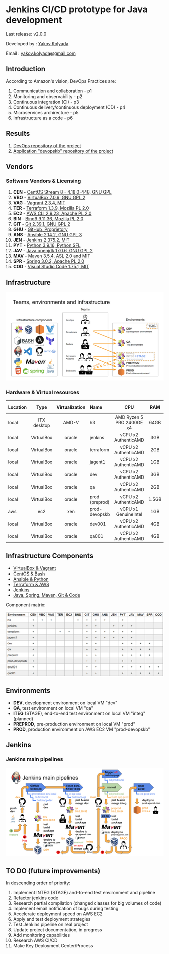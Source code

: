 # Jenkins CI/CD prototype for Java development

Last release: v2.0.0

Developed by : [Yakov Kolyada](https://github.com/y-kolyada)

Email : [yakov.kolyada@gmail.com](mailto:yakov.kolyada@gmail.com)


## Introduction

According to Amazon's vision, DevOps Practices are:
1. Communication and collaboration - p1
2. Monitoring and observability - p2
3. Continuous integration (CI) - p3
4. Continuous delivery/continuous deployment (CD) - p4
5. Microservices archirecture - p5
6. Infrastructure as a code - p6


## Results

1. [DevOps repository of the project](https://github.com/y-kolyada/final-project-devops)
2. [Application "devopskb" repository of the project](https://github.com/y-kolyada/devopskb)


## Vendors

### Software Vendors & Licensing

1. **CEN** - [CentOS Stream 8 - 4.18.0-448, GNU GPL](https://www.centos.org/centos-stream/)
2. **VBO** - [VirtualBox 7.0.6, GNU GPL 2](https://www.virtualbox.org/)
3. **VAG** - [Vagrant 2.3.4, MIT](https://developer.hashicorp.com/vagrant)
4. **TER** - [Terraform 1.3.9, Mozilla PL 2.0](https://www.terraform.io/)
5. **EC2** - [AWS CLI 2.9.23, Apache PL 2.0](https://aws.amazon.com/cli/)
6. **BIN** - [Bind9 9.11.36, Mozilla PL 2.0](https://www.isc.org/)
7. **GIT** - [Git 2.39.1, GNU GPL 2](https://git-scm.com/)
8. **GHU** - [GitHub, Proprietory](https://docs.github.com/en/repositories/managing-your-repositorys-settings-and-features/customizing-your-repository/licensing-a-repository)
9. **ANS** - [Ansible 2.14.2, GNU GPL 3](https://www.ansible.com/)
10. **JEN** - [Jenkins 2.375.2, MIT](https://www.jenkins.io/)
11. **PYT** - [Python 3.9.16, Python SFL](https://www.python.org/)
12. **JAV** - [Java openjdk 17.0.6, GNU GPL 2](https://openjdk.org/)
13. **MAV** - [Maven 3.5.4, ASL 2.0 and MIT](https://maven.apache.org/)
14. **SPR** - [Spring 3.0.2, Apache PL 2.0](https://spring.io/)
15. **COD** - [Visual Studio Code 1.75.1, MIT](https://code.visualstudio.com/license)


## Infrastructure

![Teams, environments and infrastructure](/docs/doc_teams_environments_infrastructure_1.png)

### Hardware & Virtual resources
| Location | Type         | Virtualization | Name          | CPU                        | RAM   | HDD   | FS Type |
|:---------|:------------:|:--------------:|:--------------|:--------------------------:|:-----:|:-----:|:-------:|
| local    | ITX desktop  | AMD-V          | h3            | AMD Ryzen 5 PRO 2400GE x4  | 64GB  | 1TB   | xfs     |
| local    | VirtualBox   | oracle         | jenkins       | vCPU x2 AuthenticAMD       | 3GB   | 12GB  | xfs     |
| local    | VirtualBox   | oracle         | terraform     | vCPU x2 AuthenticAMD       | 2GB   | 10GB  | xfs     |
| local    | VirtualBox   | oracle         | jagent1       | vCPU x2 AuthenticAMD       | 1GB   | 10GB  | xfs     |
| local    | VirtualBox   | oracle         | dev           | vCPU x2 AuthenticAMD       | 3GB   | 10GB  | xfs     |
| local    | VirtualBox   | oracle         | qa            | vCPU x2 AuthenticAMD       | 2GB   | 10GB  | xfs     |
| local    | VirtualBox   | oracle         | prod (preprod)| vCPU x2 AuthenticAMD       | 1.5GB | 10GB  | xfs     |
| aws      | ec2          | xen            | prod-devopskb | vCPU x1 GenuineIntel       | 1GB   | 10GB  | xfs     |
| local    | VirtualBox   | oracle         | dev001        | vCPU x2 AuthenticAMD       | 4GB   | 15GB  | xfs     |
| local    | VirtualBox   | oracle         | qa001         | vCPU x2 AuthenticAMD       | 4GB   | 15GB  | xfs     |


## Infrastructure Components


- [VirtualBox & Vagrant](https://github.com/y-kolyada/final-project-devops/tree/main/vagrant)
- [CentOS & Bash](https://github.com/y-kolyada/final-project-devops/tree/main/bash)
- [Ansible & Python](https://github.com/y-kolyada/final-project-devops/tree/main/ansible)
- [Terraform & AWS](https://github.com/y-kolyada/final-project-devops/tree/main/terraform)
- [Jenkins](https://github.com/y-kolyada/final-project-devops/tree/main/jenkins)
- [Java, Spring, Maven, Git & Code](https://github.com/y-kolyada/devopskb)

Component matrix:

![Component matrix](/docs/doc_component_matrix_1.png)

## Environments

- **DEV**, development environment on local VM "dev"
- **QA**, test environment on local VM "qa"
- **ITEG** (STAGE), end-to-end test environment on local VM "integ" (planned)
- **PREPROD**, pre-production environment on local VM "prod"
- **PROD**, production environment on AWS EC2 VM "prod-devopskb"


## Jenkins

### Jenkins main pipelines

![Jenkins main pipelines](/docs/doc_jenkins_main_pipelines_1.png)


## TO DO (future improvements)

In descending order of priority:

1. Implement INTEG (STAGE) and-to-end test environment and pipeline
2. Refactor jenkins code
3. Research partial compilation (changed classes for big volumes of code)
4. Implement email notification of bugs during testing
5. Accelerate deployment speed on AWS EC2
6. Apply and test deployment strategies
7. Test Jenkins pipeline on real project
8. Update project documentation, in progress
9. Add monitoring capabilities
10. Research AWS CI/CD
11. Make Key Deployment Center/Process